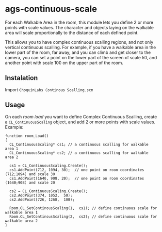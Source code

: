 # ags-continuous-scale
For each Walkable Area in the room, this module lets you define 2 or more points with scale values.
The character and objects laying on the walkable area will scale proportionally to the distance of each defined point.

This allows you to have complex continuous scalling regions, and not only vertical continuous scalling.
For example, if you have a walkable area in the lower part of the room, far away, and you can climb and get closer to the camera, you can set a point on the lower part of the screen of scale 50, and another point with scale 100 on the upper part of the room.

## Instalation
Import `ChoquinLabs Continous Scalling.scm`


## Usage

On each *room load* you want to define Complex Continuous Scalling, create a `CL_ContinuousScaling` object, and add 2 or more points with scale values.
Example:
```
function room_Load()
{
  CL_ContinuousScaling* cs1; // a continuous scalling for walkable area 1
  CL_ContinuousScaling* cs2; // a continuous scalling for walkable area 2

  cs1 = CL_ContinuousScaling.Create();
  cs1.AddPoint(712, 1094, 30);  // one point on room coordinates (712;1094) and scale 30
  cs1.AddPoint(1640, 908, 20);  // one point on room coordinates (1640;908) and scale 20
  
  cs2 = CL_ContinuousScaling.Create();
  cs2.AddPoint(374, 1052,  50);
  cs2.AddPoint(726, 1268,  100);
  
  Room.CL_SetContinousScaling(1,  cs1); // define continuous scale for walkable area 1
  Room.CL_SetContinousScaling(2,  cs2); // define continuous scale for walkable area 2
}
```

